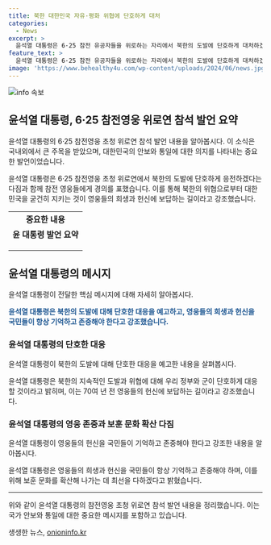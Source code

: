 ```yaml
---
title: 북한 대한민국 자유·평화 위협에 단호하게 대처
categories:
  - News
excerpt: >
  윤석열 대통령은 6·25 참전 유공자들을 위로하는 자리에서 북한의 도발에 단호하게 대처하겠다는 의지를 밝혔다. 북한의 도발을 비판하면서도, 영웅들의 희생과 헌신에 보답하는 길은 대한민국을 굳건히 지키는 것이라고 강조했다. 또한, 참전 영웅들을 향한 감사의 뜻을 밝히면서, 그들의 보훈 문화를 확산해가는데 최선을 다하겠다고 밝혔다.
feature_text: >
  윤석열 대통령은 6·25 참전 유공자들을 위로하는 자리에서 북한의 도발에 단호하게 대처하겠다는 의지를 밝혔다. 북한의 도발을 비판하면서도, 영웅들의 희생과 헌신에 보답하는 길은 대한민국을 굳건히 지키는 것이라고 강조했다. 또한, 참전 영웅들을 향한 감사의 뜻을 밝히면서, 그들의 보훈 문화를 확산해가는데 최선을 다하겠다고 밝혔다.
image: 'https://www.behealthy4u.com/wp-content/uploads/2024/06/news.jpg'
---
```


<p><img src="https://www.behealthy4u.com/wp-content/uploads/2024/06/news.jpg" alt="info 속보" /></p>

<h2 data-ke-size="size26">윤석열 대통령, 6·25 참전영웅 위로연 참석 발언 요약</h2>

<p>윤석열 대통령의 6·25 참전영웅 초청 위로연 참석 발언 내용을 알아봅시다. 이 소식은 국내외에서 큰 주목을 받았으며, 대한민국의 안보와 통일에 대한 의지를 나타내는 중요한 발언이었습니다.</p>

<p data-ke-size="size16">윤석열 대통령은 6·25 참전영웅 초청 위로연에서 북한의 도발에 단호하게 응전하겠다는 다짐과 함께 참전 영웅들에게 경의를 표했습니다. 이를 통해 북한의 위협으로부터 대한민국을 굳건히 지키는 것이 영웅들의 희생과 헌신에 보답하는 길이라고 강조했습니다.</p>

<table>
    <tr>
        <td style="text-align: center; height: 17px;"><b>중요한 내용</b></td>
    </tr>
    <tr>
        <td style="text-align: center; height: 17px;"><b>윤 대통령 발언 요약</p></td>
    </tr>
</table>

<h2>윤석열 대통령의 메시지</h2>

<p>윤석열 대통령이 전달한 핵심 메시지에 대해 자세히 알아봅시다.</p>

<p data-ke-size="size16"><b><span style="color: #1a5490;">윤석열 대통령은 북한의 도발에 대해 단호한 대응을 예고하고, 영웅들의 희생과 헌신을 국민들이 항상 기억하고 존중해야 한다고 강조했습니다.</span></b></p>

<h3>윤석열 대통령의 단호한 대응</h3>

<p>윤석열 대통령이 북한의 도발에 대해 단호한 대응을 예고한 내용을 살펴봅시다.</p>

<p data-ke-size="size16">윤석열 대통령은 북한의 지속적인 도발과 위협에 대해 우리 정부와 군이 단호하게 대응할 것이라고 밝히며, 이는 70여 년 전 영웅들의 헌신에 보답하는 길이라고 강조했습니다.</p>

<h3>윤석열 대통령의 영웅 존중과 보훈 문화 확산 다짐</h3>

<p>윤석열 대통령이 영웅들의 헌신을 국민들이 기억하고 존중해야 한다고 강조한 내용을 알아봅시다.</p>

<p data-ke-size="size16">윤석열 대통령은 영웅들의 희생과 헌신을 국민들이 항상 기억하고 존중해야 하며, 이를 위해 보훈 문화를 확산해 나가는 데 최선을 다하겠다고 밝혔습니다.</p>

<hr>

<p>위와 같이 윤석열 대통령의 참전영웅 초청 위로연 참석 발언 내용을 정리했습니다. 이는 국가 안보와 통일에 대한 중요한 메시지를 포함하고 있습니다.</p>
생생한 뉴스, <a href="https://onioninfo.kr" rel="dofollow">onioninfo.kr</a>


